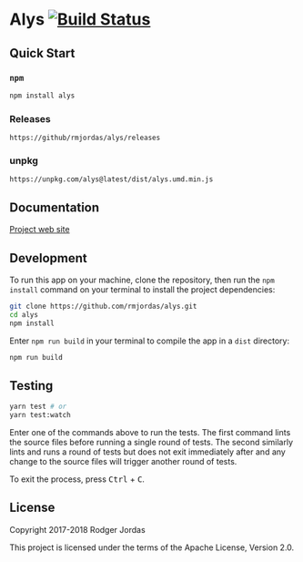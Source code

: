 # Alys [![Build Status][badge]][ci]

[badge]: https://travis-ci.org/rmjordas/alys.svg?branch=master
[ci]: https://travis-ci.org/rmjordas/alys

## Quick Start

### `npm`

```bash
npm install alys
```

### Releases

```fundamental
https://github/rmjordas/alys/releases
```

### unpkg

```fundamental
https://unpkg.com/alys@latest/dist/alys.umd.min.js
```

## Documentation

[Project web site](https://alys.js.org)

## Development

To run this app on your machine, clone the repository, then run the
`npm install` command on your terminal to install the project dependencies:

```bash
git clone https://github.com/rmjordas/alys.git
cd alys
npm install
```

Enter `npm run build` in your terminal to compile the app in a `dist` directory:

```bash
npm run build
```

## Testing

```bash
yarn test # or
yarn test:watch
```

Enter one of the commands above to run the tests. The first command lints the
source files before running a single round of tests. The second similarly lints
and runs a round of tests but does not exit immediately after and any change to
the source files will trigger another round of tests.

To exit the process, press <kbd>Ctrl</kbd> + <kbd>C</kbd>.

## License

Copyright 2017-2018 Rodger Jordas

This project is licensed under the terms of the Apache License, Version 2.0.
